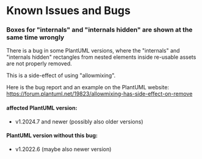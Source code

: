 # Known Issues and Bugs

### Boxes for "internals" and "internals hidden" are shown at the same time wrongly
There is a bug in some PlantUML versions, where the "internals" and "internals hidden"
rectangles from nested elements inside re-usable assets are not properly removed.

This is a side-effect of using "allowmixing".

Here is the bug report and an example on the PlantUML website:
https://forum.plantuml.net/19823/allowmixing-has-side-effect-on-remove

#### affected PlantUML version:
- v1.2024.7 and newer (possibly also older versions)

#### PlantUML version without this bug:
- v1.2022.6 (maybe also newer version)

